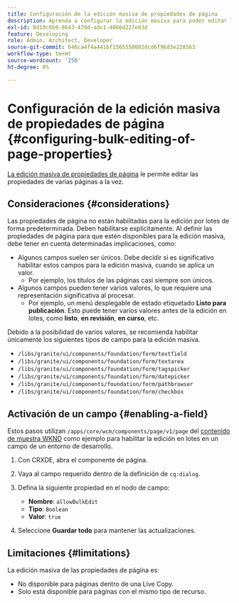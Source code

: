 ```yaml
---
title: Configuración de la edición masiva de propiedades de página
description: Aprenda a configurar la edición masiva para poder editar las propiedades de varias páginas a la vez.
exl-id: 0d10c6b9-8643-479d-adc1-4066d227e83d
feature: Developing
role: Admin, Architect, Developer
source-git-commit: 646ca4f4a441bf1565558002dcd6f96d3e228563
workflow-type: tm+mt
source-wordcount: '250'
ht-degree: 0%

---
```


# Configuración de la edición masiva de propiedades de página {#configuring-bulk-editing-of-page-properties}

[La edición masiva de propiedades de página](/help/sites-cloud/authoring/sites-console/page-properties.md#from-the-sites-console-multiple-pages) le permite editar las propiedades de varias páginas a la vez.

## Consideraciones {#considerations}

Las propiedades de página no están habilitadas para la edición por lotes de forma predeterminada. Deben habilitarse explícitamente. Al definir las propiedades de página para que estén disponibles para la edición masiva, debe tener en cuenta determinadas implicaciones, como:

* Algunos campos suelen ser únicos. Debe decidir si es significativo habilitar estos campos para la edición masiva, cuando se aplica un valor.
   * Por ejemplo, los títulos de las páginas casi siempre son únicos.
* Algunos campos pueden tener varios valores, lo que requiere una representación significativa al procesar.
   * Por ejemplo, un menú desplegable de estado etiquetado **Listo para publicación**. Esto puede tener varios valores antes de la edición en lotes, como **listo**, **en revisión**, **en curso**, etc.

Debido a la posibilidad de varios valores, se recomienda habilitar únicamente los siguientes tipos de campo para la edición masiva.

* `/libs/granite/ui/components/foundation/form/textfield`
* `/libs/granite/ui/components/foundation/form/textarea`
* `/libs/granite/ui/components/foundation/form/tagspicker`
* `/libs/granite/ui/components/foundation/form/datepicker`
* `/libs/granite/ui/components/foundation/form/pathbrowser`
* `/libs/granite/ui/components/foundation/form/checkbox`

## Activación de un campo {#enabling-a-field}

Estos pasos utilizan `/apps/core/wcm/components/page/v1/page` del [contenido de muestra WKND](/help/implementing/developing/introduction/develop-wknd-tutorial.md) como ejemplo para habilitar la edición en lotes en un campo de un entorno de desarrollo.

1. Con CRXDE, abra el componente de página.
1. Vaya al campo requerido dentro de la definición de `cq:dialog`.
1. Defina la siguiente propiedad en el nodo de campo:

   * **Nombre**: `allowBulkEdit`
   * **Tipo**: `Boolean`
   * **Valor**: `true`

1. Seleccione **Guardar todo** para mantener las actualizaciones.

## Limitaciones {#limitations}

La edición masiva de las propiedades de página es:

* No disponible para páginas dentro de una Live Copy.
* Solo está disponible para páginas con el mismo tipo de recurso.
